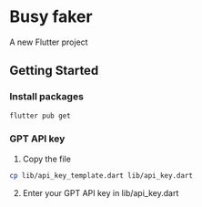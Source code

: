 # Busy faker

A new Flutter project

## Getting Started

### Install packages

```bash
flutter pub get
```

### GPT API key

1. Copy the file

```bash
cp lib/api_key_template.dart lib/api_key.dart
```

2. Enter your GPT API key in lib/api_key.dart

